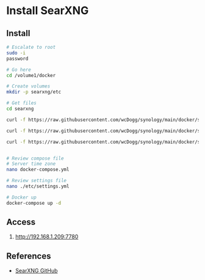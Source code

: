 # Install SearXNG


## Install

```bash
# Escalate to root
sudo -i
password

# Go here
cd /volume1/docker

# Create volumes
mkdir -p searxng/etc

# Get files
cd searxng

curl -f https://raw.githubusercontent.com/wcDogg/synology/main/docker/searxng/docker.compose.yml -o docker-compose.yml

curl -f https://raw.githubusercontent.com/wcDogg/synology/main/docker/searxng/etc/settings.yml -o ./etc/settings.yml

curl -f https://raw.githubusercontent.com/wcDogg/synology/main/docker/searxng/etc/uwsgi.ini -o ./etc/uwsgi.ini


# Review compose file
# Server time zone
nano docker-compose.yml

# Review settings file
nano ./etc/settings.yml

# Docker up
docker-compose up -d
```

## Access

1. http://192.168.1.209:7780
   

## References

* [SearXNG GitHub](https://github.com/searxng)

